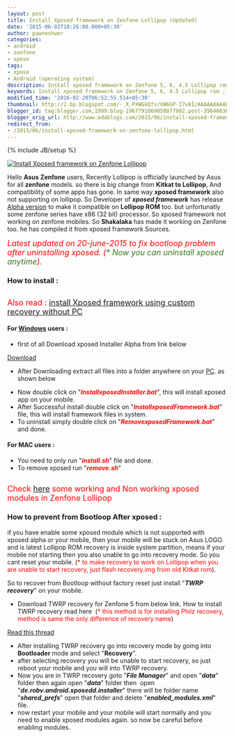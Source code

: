 ```yaml
---
layout: post
title: Install Xposed framework on Zenfone Lollipop (Updated)
date: '2015-06-03T10:26:00.000+05:30'
author: pawneshwer
categories:
- android
- zenfone
- xpose
tags:
- xpose
- Android (operating system)
description: Install xposed framework on Zenfone 5, 6, 4.5 Lollipop rom , if you are getting Bootloop while installing Xposed on lollipop then follow this procedure
keywords: Install xposed framework on Zenfone 5, 6, 4.5 Lollipop rom , if you are getting Bootloop while installing Xposed on lollipop then follow this procedure
modified_time: '2016-02-20T06:52:55.514+05:30'
thumbnail: http://2.bp.blogspot.com/-_X_PXWGkQfs/VW6GP-I7v8I/AAAAAAAAAFM/eLcZCiUGez4/s72-c/logo.jpg
blogger_id: tag:blogger.com,1999:blog-1967791069058877982.post-3964683605522846059
blogger_orig_url: http://www.edablogs.com/2015/06/install-xposed-framework-on-zenfone-lollipop.html
redirect_from:
- /2015/06/install-xposed-framework-on-zenfone-lollipop.html
---
```


{% include JB/setup %}

[![Install Xposed framework on Zenfone Lollipop](http://2.bp.blogspot.com/-_X_PXWGkQfs/VW6GP-I7v8I/AAAAAAAAAFM/eLcZCiUGez4/s320/logo.jpg "Install Xposed framework on Zenfone Lollipop")](http://2.bp.blogspot.com/-_X_PXWGkQfs/VW6GP-I7v8I/AAAAAAAAAFM/eLcZCiUGez4/s1600/logo.jpg)

Hello **Asus Zenfone** users, Recently Lollipop is officially launched by Asus for all **zenfone** models. so there is big change from **Kitkat to Lollipop**, And compatibility of some apps has gone. In same way **xposed framework** also not supporting on lollipop. So Developer of **_xposed framework_** has release [Alpha version](http://en.wikipedia.org/wiki/Software_release_life_cycle "Software release life cycle") to make it compatible on **Lollipop ROM** too. but unfortunatly some zenfone series have x86 (32 bit) processor. So xposed framework not working on zenfone mobiles. So **Shakalaka** has made it working on Zenfone too. he has compiled it from xposed framework Sources.  

_<span style="color: red; font-size: large;">Latest updated on 20-june-2015 to fix bootloop problem after uninstalling xposed. (</span><span style="color: #38761d; font-size: large;">* Now you can uninstall xposed anytime</span><span style="color: red; font-size: large;">).</span>_

### How to install :

## <span style="font-weight: normal;"><span style="font-size: large;"><span style="color: red;">Also read :</span> [install Xposed framework using custom recovery without PC](http://www.xdablogs.com/2015/07/install-xposed-framework-zenfoen-5-lollipop.html)</span></span>

#### For [Windows](http://en.wikipedia.org/wiki/Microsoft_Windows "Microsoft Windows") users :

*   first of all Download xposed Installer Alpha from link below

[Download](https://userscloud.com/ahfz6utqm8aw)

*   After Downloading extract all files into a folder anywhere on your [PC](http://en.wikipedia.org/wiki/Personal_computer "Personal computer"). as shown below

[](http://1.bp.blogspot.com/-i5GMBMx37I8/VW6HLf_dWjI/AAAAAAAAAFU/bNO77z8CBXU/s1600/1.png)

*   Now double click on "**_<span style="color: red;">InstallxposedInstaller.bat</span>_**", this will install xposed app on your mobile.
*   After Successful install double click on "<span style="color: red;">**_InstallxposedFramework.bat_**</span>" file, this will install framework files in system.
*   To uninstall simply double click on "_**<span style="color: red;">RemovexposedFramework.bat</span>**_" and done.

#### For MAC users :

*   You need to only run "**_<span style="color: red;">install.sh</span>_**" file and done.
*   To remove xposed run "<span style="color: red;">**_remove.sh_**</span>"

## <span style="font-size: large; font-weight: normal;"><span style="color: red;">Check</span> [here](http://www.xdablogs.com/2015/06/list-of-working-xposed-modules-for-asus-zenfone-lollipop.html) <span style="color: red;">some working and Non working xposed modules in Zenfone Lollipop</span></span>

### How to prevent from Bootloop After xposed :

if you have enable some xposed module which is not supported with xposed alpha or your mobile, then your mobile will be stuck on Asus LOGO. and is latest Lollipop ROM recovery is inside system partition, means if your mobile not starting then you also unable to go into recovery mode. So you cant reset your mobile. (<span style="color: red;">* to make recovery to work on Lollipop when you are unable to start recovery, just flash recovery.img from old Kitkat rom</span>).

So to recover from Bootloop without factory reset just install "**_TWRP recovery_**" on your mobile.   

*   Download TWRP recovery for Zenfone 5 from below link. How to install TWRP recovery read here  (<span style="color: red;">* this method is for installing Philz recovery, method is same the only difference of recovery name</span>)

[Read this thread](http://www.xdablogs.com/2015/06/twrp-recovery-for-zenfone-5-stable.html)

*   After installing TWRP recovery go into recovery mode by going into **Bootloader** mode and select "**Recovery**".
*   after selecting recovery you will be unable to start recovery, so just reboot your mobile and you will into TWRP recovery.
*   Now you are in TWRP recovery goto "**_File Manager_**" and open "**_data_**" folder then again open "**_data_**" folder then  open "**_de.robv.android.xposedd.installer_**" there will be folder name "**_shared_prefs_**" open that folder and delete "**_enabled_modules.xml_**" file.
*   now restart your mobile and your mobile will start normally and you need to enable xposed modules again. so now be careful before enabling modules.